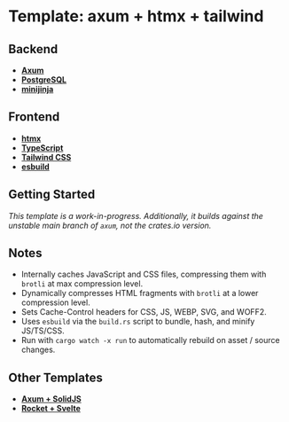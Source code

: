 # Template: axum + htmx + tailwind

## Backend

- __[Axum](https://github.com/tokio-rs/axum)__
- __[PostgreSQL](https://www.postgresql.org)__
- __[minijinja](https://docs.rs/minijinja/latest/minijinja/)__

## Frontend

- __[htmx](https://htmx.org)__
- __[TypeScript](https://www.typescriptlang.org)__
- __[Tailwind CSS](https://tailwindcss.com)__
- __[esbuild](https://esbuild.github.io)__

## Getting Started

_This template is a work-in-progress. Additionally, it builds against the
unstable main branch of `axum`, not the crates.io version._

## Notes

- Internally caches JavaScript and CSS files, compressing them with `brotli` at
  max compression level.
- Dynamically compresses HTML fragments with `brotli` at a lower compression
  level.
- Sets Cache-Control headers for CSS, JS, WEBP, SVG, and WOFF2.
- Uses `esbuild` via the `build.rs` script to bundle, hash, and minify
  JS/TS/CSS.
- Run with `cargo watch -x run` to automatically rebuild on asset / source
  changes.

## Other Templates

- __[Axum + SolidJS](https://github.com/robertwayne/template-axum-solidjs-spa)__
- __[Rocket + Svelte](https://github.com/robertwayne/template-rocket-svelte-spa)__

